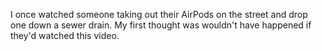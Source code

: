 I once watched someone taking out their AirPods on the street and drop one down a sewer drain. My first thought was wouldn't have happened if they'd watched this video.